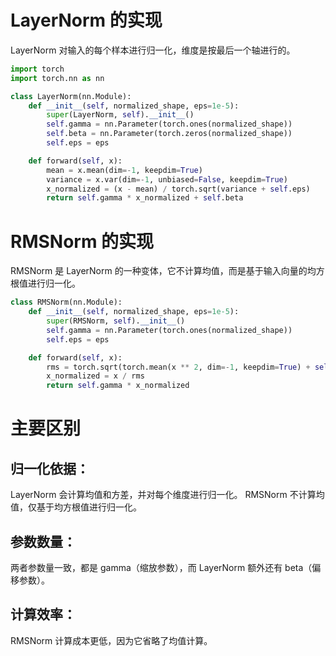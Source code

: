 # LayerNorm 的实现
LayerNorm 对输入的每个样本进行归一化，维度是按最后一个轴进行的。

```python
import torch
import torch.nn as nn

class LayerNorm(nn.Module):
    def __init__(self, normalized_shape, eps=1e-5):
        super(LayerNorm, self).__init__()
        self.gamma = nn.Parameter(torch.ones(normalized_shape))
        self.beta = nn.Parameter(torch.zeros(normalized_shape))
        self.eps = eps

    def forward(self, x):
        mean = x.mean(dim=-1, keepdim=True)
        variance = x.var(dim=-1, unbiased=False, keepdim=True)
        x_normalized = (x - mean) / torch.sqrt(variance + self.eps)
        return self.gamma * x_normalized + self.beta
```
# RMSNorm 的实现
RMSNorm 是 LayerNorm 的一种变体，它不计算均值，而是基于输入向量的均方根值进行归一化。
```python
class RMSNorm(nn.Module):
    def __init__(self, normalized_shape, eps=1e-5):
        super(RMSNorm, self).__init__()
        self.gamma = nn.Parameter(torch.ones(normalized_shape))
        self.eps = eps

    def forward(self, x):
        rms = torch.sqrt(torch.mean(x ** 2, dim=-1, keepdim=True) + self.eps)
        x_normalized = x / rms
        return self.gamma * x_normalized
```
# 主要区别
## 归一化依据：

LayerNorm 会计算均值和方差，并对每个维度进行归一化。
RMSNorm 不计算均值，仅基于均方根值进行归一化。
## 参数数量：

两者参数量一致，都是 gamma（缩放参数），而 LayerNorm 额外还有 beta（偏移参数）。
## 计算效率：

RMSNorm 计算成本更低，因为它省略了均值计算。
